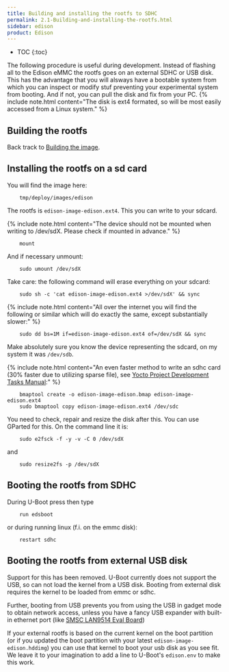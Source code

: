 ```yaml
---
title: Building and installing the rootfs to SDHC
permalink: 2.1-Building-and-installing-the-rootfs.html
sidebar: edison
product: Edison
---
```

* TOC
{:toc}

The following procedure is useful during development. Instead of flashing all to the Edison eMMC the rootfs goes on an external SDHC or USB disk. This has the advantage that you will alsways have a bootable system from which you can inspect or modify stuf preventing your experimental system from booting. And if not, you can pull the disk and fix from your PC.
{% include note.html content="The disk is ext4 formated, so will be most easily accessed from a Linux system." %}
## Building the rootfs

Back track to [Building the image](2.0-Building-and-installing-the-image.html#building-the-image).

## Installing the rootfs on a sd card
You will find the image here:

        tmp/deploy/images/edison

The rootfs is `edison-image-edison.ext4`. This you can write to your sdcard.

{% include note.html content="The device should not be mounted when writing to /dev/sdX. Please check if mounted in advance." %}

        mount

And if necessary unmount:

        sudo umount /dev/sdX

Take care: the following command will erase everything on your sdcard:

        sudo sh -c 'cat edison-image-edison.ext4 >/dev/sdX' && sync
{% include note.html content="All over the internet you will find the following or similar which will do exactly the same, except substantially slower:" %}

        sudo dd bs=1M if=edison-image-edison.ext4 of=/dev/sdX && sync

Make absolutely sure you know the device representing the sdcard, on my system it was `/dev/sdb`.

{% include note.html content="An even faster method to write an sdhc card (30% faster due to utilizing sparse file), see [Yocto Project Development Tasks Manual](https://www.yoctoproject.org/docs/3.0.2/dev-manual/dev-manual.html#flashing-images-using-bmaptool):" %}

        bmaptool create -o edison-image-edison.bmap edison-image-edison.ext4
        sudo bmaptool copy edison-image-edison.ext4 /dev/sdc

You need to check, repair and resize the disk after this. You can use GParted for this. On the command line it is:

        sudo e2fsck -f -y -v -C 0 /dev/sdX

and

        sudo resize2fs -p /dev/sdX

## Booting the rootfs from SDHC
During U-Boot press <ESC> then type

        run edsboot

or during running linux (f.i. on the emmc disk):

        restart sdhc

## Booting the rootfs from external USB disk
Support for this has been removed. U-Boot currently does not support the USB, so can not load the kernel from a USB disk.
Booting from external disk requires the kernel to be loaded from emmc or sdhc. 

Further, booting from USB prevents you from using the USB in gadget mode to obtain network access, unless you have a fancy USB expander with built-in ethernet port (like [SMSC LAN9514 Eval Board](http://ww1.microchip.com/downloads/en/DeviceDoc/evb9514user.pdf))

If your external rootfs is based on the current kernel on the boot partition (or if you updated the boot partition with your latest `edison-image-edison.hddimg`) you can use that kernel to boot your usb disk as you see fit. We leave it to your imagination to add a line to U-Boot's `edison.env` to make this work.